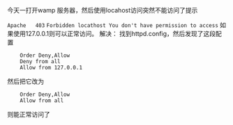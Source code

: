 今天一打开wamp 服务器，然后使用locahost访问突然不能访问了提示
    
  `Apache   403`
  `Forbidden locathost You don't have permission to access`
 如果使用127.0.0.1则可以正常访问。
解决：
  找到httpd.config，然后发现了这段配置
```
    Order Deny,Allow
    Deny from all
    Allow from 127.0.0.1
```
然后把它改为
```
    Order Deny,Allow
    Allow from all
```
则能正常访问了
